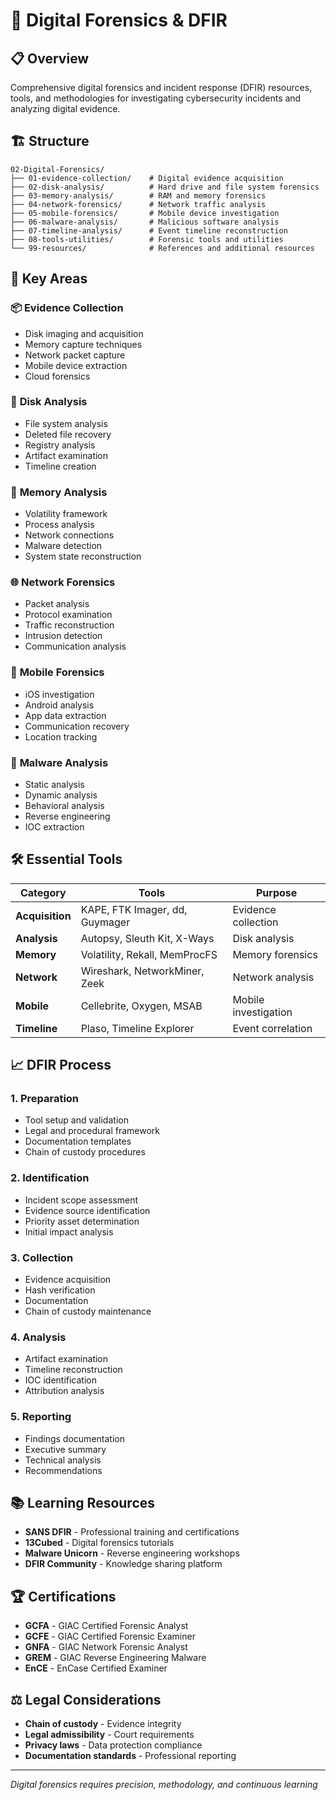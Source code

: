 # 🔬 Digital Forensics & DFIR

## 📋 Overview

Comprehensive digital forensics and incident response (DFIR) resources, tools, and methodologies for investigating cybersecurity incidents and analyzing digital evidence.

## 🏗️ Structure

```
02-Digital-Forensics/
├── 01-evidence-collection/    # Digital evidence acquisition
├── 02-disk-analysis/          # Hard drive and file system forensics
├── 03-memory-analysis/        # RAM and memory forensics
├── 04-network-forensics/      # Network traffic analysis
├── 05-mobile-forensics/       # Mobile device investigation
├── 06-malware-analysis/       # Malicious software analysis
├── 07-timeline-analysis/      # Event timeline reconstruction
├── 08-tools-utilities/        # Forensic tools and utilities
└── 99-resources/              # References and additional resources
```

## 🎯 Key Areas

### 📦 **Evidence Collection**
- Disk imaging and acquisition
- Memory capture techniques
- Network packet capture
- Mobile device extraction
- Cloud forensics

### 💽 **Disk Analysis**
- File system analysis
- Deleted file recovery
- Registry analysis
- Artifact examination
- Timeline creation

### 🧠 **Memory Analysis**
- Volatility framework
- Process analysis
- Network connections
- Malware detection
- System state reconstruction

### 🌐 **Network Forensics**
- Packet analysis
- Protocol examination
- Traffic reconstruction
- Intrusion detection
- Communication analysis

### 📱 **Mobile Forensics**
- iOS investigation
- Android analysis
- App data extraction
- Communication recovery
- Location tracking

### 🦠 **Malware Analysis**
- Static analysis
- Dynamic analysis
- Behavioral analysis
- Reverse engineering
- IOC extraction

## 🛠️ Essential Tools

| Category | Tools | Purpose |
|----------|-------|----------|
| **Acquisition** | KAPE, FTK Imager, dd, Guymager | Evidence collection |
| **Analysis** | Autopsy, Sleuth Kit, X-Ways | Disk analysis |
| **Memory** | Volatility, Rekall, MemProcFS | Memory forensics |
| **Network** | Wireshark, NetworkMiner, Zeek | Network analysis |
| **Mobile** | Cellebrite, Oxygen, MSAB | Mobile investigation |
| **Timeline** | Plaso, Timeline Explorer | Event correlation |

## 📈 DFIR Process

### 1. **Preparation**
- Tool setup and validation
- Legal and procedural framework
- Documentation templates
- Chain of custody procedures

### 2. **Identification**
- Incident scope assessment
- Evidence source identification
- Priority asset determination
- Initial impact analysis

### 3. **Collection**
- Evidence acquisition
- Hash verification
- Documentation
- Chain of custody maintenance

### 4. **Analysis**
- Artifact examination
- Timeline reconstruction
- IOC identification
- Attribution analysis

### 5. **Reporting**
- Findings documentation
- Executive summary
- Technical analysis
- Recommendations

## 📚 Learning Resources

- **SANS DFIR** - Professional training and certifications
- **13Cubed** - Digital forensics tutorials
- **Malware Unicorn** - Reverse engineering workshops
- **DFIR Community** - Knowledge sharing platform

## 🏆 Certifications

- **GCFA** - GIAC Certified Forensic Analyst
- **GCFE** - GIAC Certified Forensic Examiner
- **GNFA** - GIAC Network Forensic Analyst
- **GREM** - GIAC Reverse Engineering Malware
- **EnCE** - EnCase Certified Examiner

## ⚖️ Legal Considerations

- **Chain of custody** - Evidence integrity
- **Legal admissibility** - Court requirements
- **Privacy laws** - Data protection compliance
- **Documentation standards** - Professional reporting

---

*Digital forensics requires precision, methodology, and continuous learning*
